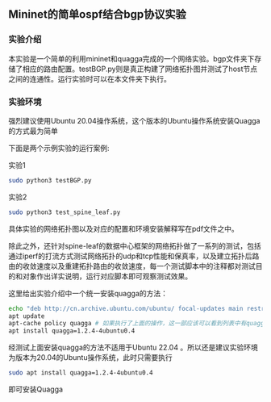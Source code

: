 ## Mininet的简单ospf结合bgp协议实验

### 实验介绍

本实验是一个简单的利用mininet和quagga完成的一个网络实验。bgp文件夹下存储了相应的路由配置。testBGP.py则是真正构建了网络拓扑图并测试了host节点之间的连通性。运行实验时可以在本文件夹下执行。

### 实验环境

强烈建议使用Ubuntu 20.04操作系统，这个版本的Ubuntu操作系统安装Quagga的方式最为简单

下面是两个示例实验的运行案例:

实验1

```bash
sudo python3 testBGP.py
```

实验2

```bash
sudo python3 test_spine_leaf.py
```

具体实验的网络拓扑图以及对应的配置和环境安装解释写在pdf文件之中。

除此之外，还针对spine-leaf的数据中心框架的网络拓扑做了一系列的测试，包括通过iperf的打流方式测试网络拓扑的udp和tcp性能和保真率，以及建立拓扑后路由的收敛速度以及重建拓扑路由的收敛速度，每一个测试脚本中的注释都对测试目的和对象作出详实说明，运行对应脚本即可观察测试效果。

这里给出实验介绍中一个统一安装quagga的方法：

```sh
echo "deb http://cn.archive.ubuntu.com/ubuntu/ focal-updates main restricted"  | tee -a /etc/apt/sources.list.d/quagga.list
apt update
apt-cache policy quagga # 如果执行了上面的操作，这一部应该可以看到列表中有quagga
apt install quagga=1.2.4-4ubuntu0.4
```

经测试上面安装quagga的方法不适用于Ubuntu 22.04 。所以还是建议实验环境为版本为20.04的Ubuntu操作系统，此时只需要执行

```bash
sudo apt install quagga=1.2.4-4ubuntu0.4
```

即可安装Quagga
